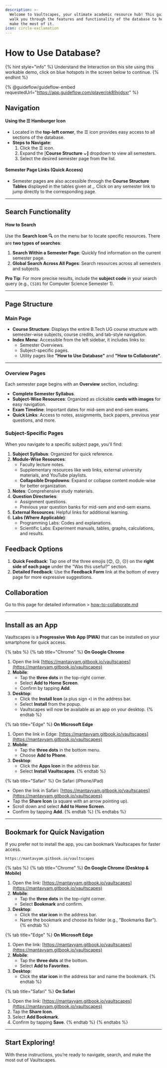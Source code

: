 ```yaml
---
description: >-
  Welcome to Vaultscapes, your ultimate academic resource hub! This guide will
  walk you through the features and functionality of the database to help you
  make the most of it.
icon: circle-exclamation
---
```


# How to Use Database?

{% hint style="info" %}
Understand the Interaction on this site using this workable demo, click on blue hotspots in the screen below to continue.
{% endhint %}

{% @guideflow/guideflow-embed requestedUrl="https://app.guideflow.com/player/ok89xjdsxr" %}

## **Navigation**



#### **Using the ☰ Hamburger Icon**

* Located in the **top-left corner**, the ☰ icon provides easy access to all sections of the database.
* **Steps to Navigate**:
  1. Click the ☰ icon.
  2. Expand the \[**Course Structure ⌄]** dropdown to view all semesters.
  3. Select the desired semester page from the list.

#### **Semester Page Links (Quick Access)**

* Semester pages are also accessible through the **Course Structure Tables** displayed in the tables given at [.](./ "mention"). Click on any semester link to jump directly to the corresponding page.

***

## **Search Functionality**

#### **How to Search**

Use the **Search Icon 🔍** on the menu bar to locate specific resources. There are **two types of searches**:

1. **Search Within a Semester Page**: Quickly find information on the current semester page.
2. **Global Search Across All Pages**: Search resources across all semesters and subjects.

**Pro Tip**: For more precise results, include the **subject code** in your search query (e.g., `CS101` for Computer Science Semester 1).

***

## **Page Structure**

### **Main Page**

* **Course Structure**: Displays the entire B.Tech UG course structure with semester-wise subjects, course credits, and tab-style navigation.
* **Index Menu**: Accessible from the left sidebar, it includes links to:
  * Semester Overviews.
  * Subject-specific pages.
  * Utility pages like **"How to Use Database"** and **"How to Collaborate"**.

***

### **Overview Pages**

Each semester page begins with an **Overview** section, including:

* **Complete Semester Syllabus**.
* **Subject-Wise Resources**: Organized as clickable **cards with images** for easy navigation.
* **Exam Timeline**: Important dates for mid-sem and end-sem exams.
* **Quick Links**: Access to notes, assignments, back papers, previous year questions, and more.

### **Subject-Specific Pages**

When you navigate to a specific subject page, you'll find:

1. **Subject Syllabus**: Organized for quick reference.
2. **Module-Wise Resources**:
   * Faculty lecture notes.
   * Supplementary resources like web links, external university materials, and YouTube playlists.
   * **Collapsible Dropdowns**: Expand or collapse content module-wise for better organization.
3. **Notes**: Comprehensive study materials.
4. **Question Directories**:
   * Assignment questions.
   * Previous year question banks for mid-sem and end-sem exams.
5. **External Resources**: Helpful links for additional learning.
6. **Labs (Where Applicable)**:
   * Programming Labs: Codes and explanations.
   * Scientific Labs: Experiment manuals, tables, graphs, calculations, and results.

## **Feedback Options**

1. **Quick Feedback**: Tap one of the three emojis (😊, 😐, ☹️) on the **right side of each page** under the "Was this useful?" section.
2. **Detailed Feedback**: Use the **Feedback Form** link at the bottom of every page for more expressive suggestions.

## Collaboration

Go to this page for detailed information > [how-to-collaborate.md](how-to-collaborate.md "mention")

***

## **Install as an App**

Vaultscapes is a **Progressive Web App (PWA)** that can be installed on your smartphone for quick access.

{% tabs %}
{% tab title="Chrome" %}
**On Google Chrome**&#x20;

1. Open the link [https://mantavyam.gitbook.io/vaultscapes](https://mantavyam.gitbook.io/vaultscapes)
2. **Mobile**:
   * Tap the **three dots** in the top-right corner.
   * Select **Add to Home Screen**.
   * Confirm by tapping **Add**.
3. **Desktop**:
   * Click the **Install Icon** (a plus sign `+`) in the address bar.
   * Select **Install** from the popup.
   * Vaultscapes will now be available as an app on your desktop.
{% endtab %}

{% tab title="Edge" %}
**On Microsoft Edge**

1. Open the link in Edge: [https://mantavyam.gitbook.io/vaultscapes](https://mantavyam.gitbook.io/vaultscapes)
2. **Mobile**:
   * Tap the **three dots** in the bottom menu.
   * Choose **Add to Phone**.
3. **Desktop**:
   * Click the **Apps Icon** in the address bar.
   * Select **Install Vaultscapes**.
{% endtab %}

{% tab title="Safari" %}
On Safari (iPhone/iPad)

* Open the link in Safari: [https://mantavyam.gitbook.io/vaultscapes](https://mantavyam.gitbook.io/vaultscapes)
* Tap the **Share Icon** (a square with an arrow pointing up).
* Scroll down and select **Add to Home Screen**.
* Confirm by tapping **Add**.
{% endtab %}
{% endtabs %}

***

## **Bookmark for Quick Navigation**

If you prefer not to install the app, you can bookmark Vaultscapes for faster access.

```
https://mantavyam.gitbook.io/vaultscapes
```

{% tabs %}
{% tab title="Chrome" %}
**On Google Chrome (Desktop & Mobile)**

1. Open the link: [https://mantavyam.gitbook.io/vaultscapes](https://mantavyam.gitbook.io/vaultscapes)
2. **Mobile**:
   * Tap the **three dots** in the top-right corner.
   * Select **Bookmark** and confirm.
3. **Desktop**:
   * Click the **star icon** in the address bar.
   * Name the bookmark and choose its folder (e.g., "Bookmarks Bar").
{% endtab %}

{% tab title="Edge" %}
**On Microsoft Edge**

1. Open the link: [https://mantavyam.gitbook.io/vaultscapes](https://mantavyam.gitbook.io/vaultscapes)
2. **Mobile**:
   * Tap the **three dots** at the bottom.
   * Select **Add to Favorites**.
3. **Desktop**:
   * Click the **star icon** in the address bar and name the bookmark.
{% endtab %}

{% tab title="Safari" %}
**On Safari**

1. Open the link: [https://mantavyam.gitbook.io/vaultscapes](https://mantavyam.gitbook.io/vaultscapes)
2. Tap the **Share Icon**.
3. Select **Add Bookmark**.
4. Confirm by tapping **Save**.
{% endtab %}
{% endtabs %}

***

## Start Exploring!

With these instructions, you’re ready to navigate, search, and make the most out of Vaultscapes.&#x20;
